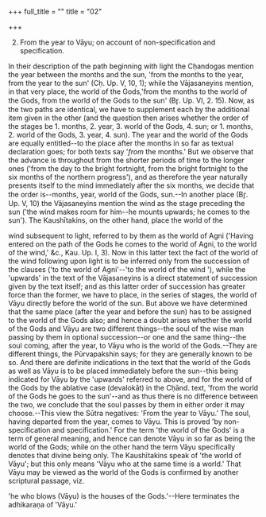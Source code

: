 +++
full_title = ""
title = "02"

+++


2. From the year to Vāyu; on account of non-specification and specification.

In their description of the path beginning with light the Cḥandogas mention the year between the months and the sun, 'from the months to the year, from the year to the sun' (Cḥ. Up. V, 10, 1); while the Vājasaneyins mention, in that very place, the world of the Gods,'from the months to the world of the Gods, from the world of the Gods to the sun' (Br̥. Up. VI, 2. 15). Now, as the two paths are identical, we have to supplement each by the additional item given in the other (and the question then arises whether the order of the stages be 1. months, 2. year, 3. world of the Gods, 4. sun; or 1. months, 2. world of the Gods, 3. year, 4. sun). The year and the world of the Gods are equally entitled--to the place after the months in so far as textual declaration goes; for both texts say '_from_ the months.' But we observe that the advance is throughout from the shorter periods of time to the longer ones ('from the day to the bright fortnight, from the bright fortnight to the six months of the northern progress'), and as therefore the year naturally presents itself to the mind immediately after the six months, we decide that the order is--months, year, world of the Gods, sun.--In another place (Br̥. Up. V, 10) the Vājasaneyins mention the wind as the stage preceding the sun ('the wind makes room for him--he mounts upwards; he comes to the sun'). The Kaushītakins, on the other hand, place the world of the

wind subsequent to light, referred to by them as the world of Agni ('Having entered on the path of the Gods he comes to the world of Agni, to the world of the wind,' &c., Kau. Up. I, 3). Now in this latter text the fact of the world of the wind following upon light is to be inferred only from the succession of the clauses ('to the world of Agni'--'to the world of the wind '), while the 'upwards' in the text of the Vājasaneyins is a direct statement of succession given by the text itself; and as this latter order of succession has greater force than the former, we have to place, in the series of stages, the world of Vāyu directly before the world of the sun. But above we have determined that the same place (after the year and before the sun) has to be assigned to the world of the Gods also; and hence a doubt arises whether the world of the Gods and Vāyu are two different things--the soul of the wise man passing by them in optional succession--or one and the same thing--the soul coming, after the year, to Vāyu who is the world of the Gods.--They are different things, the Pūrvapakshin says; for they are generally known to be so. And there are definite indications in the text that the world of the Gods as well as Vāyu is to be placed immediately before the sun--this being indicated for Vāyu by the 'upwards' referred to above, and for the world of the Gods by the ablative case (devalokāt) in the Cḥānd. text, 'from the world of the Gods he goes to the sun'--and as thus there is no difference between the two, we conclude that the soul passes by them in either order it may choose.--This view the Sūtra negatives: 'From the year to Vāyu.' The soul, having departed from the year, comes to Vāyu. This is proved 'by non-specification and specification.' For the term 'the world of the Gods' is a term of general meaning, and hence can denote Vāyu in so far as being the world of the Gods; while on the other hand the term Vāyu specifically denotes that divine being only. The Kaushītakins speak of 'the world of Vāyu'; but this only means 'Vāyu who at the same time is a world.' That Vāyu may be viewed as the world of the Gods is confirmed by another scriptural passage, viz.

 'he who blows (Vāyu) is the houses of the Gods.'--Here terminates the adhikaraṇa of 'Vāyu.'

